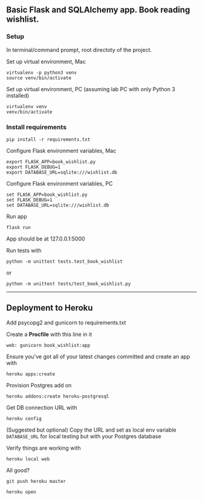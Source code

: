 ## Basic Flask and SQLAlchemy app. Book reading wishlist.

### Setup

In terminal/command prompt, root directoty of the project.

Set up virtual environment, Mac

```
virtualenv -p python3 venv
source venv/bin/activate
```

Set up virtual environment, PC (assuming lab PC with only Python 3 installed)

```
virtualenv venv
venv/bin/activate
```

### Install requirements

```
pip install -r requirements.txt
```

Configure Flask environment variables, Mac

```
export FLASK_APP=book_wishlist.py
export FLASK_DEBUG=1
export DATABASE_URL=sqlite:///wishlist.db
```

Configure Flask environment variables, PC

```
set FLASK_APP=book_wishlist.py
set FLASK_DEBUG=1
set DATABASE_URL=sqlite:///wishlist.db
```

Run app

```
flask run
```

App should be at 127.0.0.1:5000


Run tests with

```
python -m unittest tests.test_book_wishlist
```
or
```
python -m unittest tests/test_book_wishlist.py
```

-------------

## Deployment to Heroku

Add psycopg2 and gunicorn to requirements.txt

Create a **Procfile** with this line in it

```
web: gunicorn book_wishlist:app
```

Ensure you've got all of your latest changes committed and create an app with
```
heroku apps:create
```

Provision Postgres add on

```
heroku addons:create heroku-postgresql
```

Get DB connection URL with

```
heroku config
```

(Suggested but optional) Copy the URL and set as local env variable `DATABASE_URL` for local testing but with your Postgres database

Verify things are working with

```
heroku local web
```

All good?

```
git push heroku master
```

```
heroku open
```
